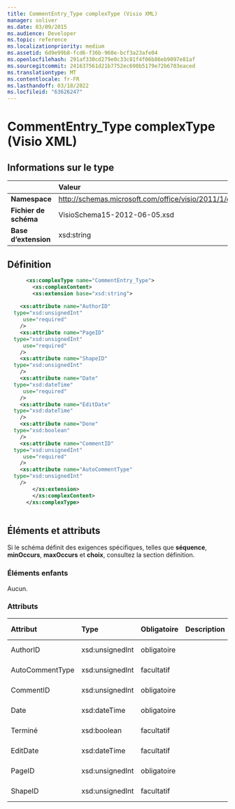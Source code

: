 ```yaml
---
title: CommentEntry_Type complexType (Visio XML)
manager: soliver
ms.date: 03/09/2015
ms.audience: Developer
ms.topic: reference
ms.localizationpriority: medium
ms.assetid: 6d9e99b8-fcd6-f36b-960e-bcf3a23afe04
ms.openlocfilehash: 291af330cd279e0c33c81f4f06b86eb9097e81af
ms.sourcegitcommit: 241637561d21b7752ec690b5179e72b6703eaced
ms.translationtype: MT
ms.contentlocale: fr-FR
ms.lasthandoff: 03/18/2022
ms.locfileid: "63626247"
---
```

# <a name="commententry_type-complextype-visio-xml"></a>CommentEntry_Type complexType (Visio XML)

## <a name="type-information"></a>Informations sur le type

||Valeur |
|:-----|:-----|
|**Namespace** <br/> |http://schemas.microsoft.com/office/visio/2011/1/core  <br/> |
|**Fichier de schéma** <br/> |VisioSchema15-2012-06-05.xsd  <br/> |
|**Base d’extension** <br/> |xsd:string  <br/> |
   
## <a name="definition"></a>Définition

```XML
      <xs:complexType name="CommentEntry_Type">
        <xs:complexContent>
        <xs:extension base="xsd:string">
      
    <xs:attribute name="AuthorID"
  type="xsd:unsignedInt"
     use="required"
    />
    <xs:attribute name="PageID"
  type="xsd:unsignedInt"
     use="required"
    />
    <xs:attribute name="ShapeID"
  type="xsd:unsignedInt"
    />
    <xs:attribute name="Date"
  type="xsd:dateTime"
     use="required"
    />
    <xs:attribute name="EditDate"
  type="xsd:dateTime"
    />
    <xs:attribute name="Done"
  type="xsd:boolean"
    />
    <xs:attribute name="CommentID"
  type="xsd:unsignedInt"
     use="required"
    />
    <xs:attribute name="AutoCommentType"
  type="xsd:unsignedInt"
    />
        </xs:extension>
        </xs:complexContent>
      </xs:complexType>
      
```

## <a name="elements-and-attributes"></a>Éléments et attributs

Si le schéma définit des exigences spécifiques, telles que **séquence**, **minOccurs**, **maxOccurs** et **choix**, consultez la section définition. 
  
### <a name="child-elements"></a>Éléments enfants

Aucun.
  
### <a name="attributes"></a>Attributs

|**Attribut**|**Type**|**Obligatoire**|**Description**|**Valeurs possibles**|
|:-----|:-----|:-----|:-----|:-----|
|AuthorID  <br/> |xsd:unsignedInt  <br/> |obligatoire  <br/> ||Valeurs du type xsd:unsignedInt. |
|AutoCommentType  <br/> |xsd:unsignedInt  <br/> |facultatif  <br/> ||Valeurs du type xsd:unsignedInt. |
|CommentID  <br/> |xsd:unsignedInt  <br/> |obligatoire  <br/> ||Valeurs du type xsd:unsignedInt. |
|Date  <br/> |xsd:dateTime  <br/> |obligatoire  <br/> ||Valeurs du type xsd:dateTime. |
|Terminé  <br/> |xsd:boolean  <br/> |facultatif  <br/> ||Valeurs du type xsd:boolean. |
|EditDate  <br/> |xsd:dateTime  <br/> |facultatif  <br/> ||Valeurs du type xsd:dateTime. |
|PageID  <br/> |xsd:unsignedInt  <br/> |obligatoire  <br/> ||Valeurs du type xsd:unsignedInt. |
|ShapeID  <br/> |xsd:unsignedInt  <br/> |facultatif  <br/> ||Valeurs du type xsd:unsignedInt. |
   

